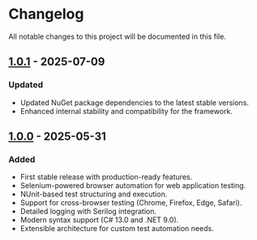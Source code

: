 # Changelog

All notable changes to this project will be documented in this file.

## [1.0.1] - 2025-07-09

### Updated

- Updated NuGet package dependencies to the latest stable versions.
- Enhanced internal stability and compatibility for the framework.

[1.0.1]: https://www.nuget.org/packages/Karpatium/1.0.1

## [1.0.0] - 2025-05-31

### Added

- First stable release with production-ready features.
- Selenium-powered browser automation for web application testing.
- NUnit-based test structuring and execution.
- Support for cross-browser testing (Chrome, Firefox, Edge, Safari).
- Detailed logging with Serilog integration.
- Modern syntax support (C# 13.0 and .NET 9.0).
- Extensible architecture for custom test automation needs.

[1.0.0]: https://www.nuget.org/packages/Karpatium/1.0.0